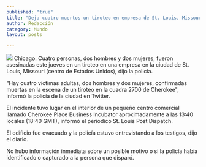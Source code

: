 ```yaml
---
published: "true"
title: "Deja cuatro muertos un tiroteo en empresa de St. Louis, Missouri"
author: Redacción
category: Mundo
layout: posts

---
```


![](http://i.imgur.com/eKrtZ3Vm.jpg)
Chicago. Cuatro personas, dos hombres y dos mujeres, fueron asesinadas este jueves en un tiroteo en una empresa en la ciudad de St. Louis, Missouri (centro de Estados Unidos), dijo la policía.

"Hay cuatro víctimas adultas, dos hombres y dos mujeres, confirmadas muertas en la escena de un tiroteo en la cuadra 2700 de Cherokee", informó la policía de la ciudad en Twitter.

El incidente tuvo lugar en el interior de un pequeño centro comercial llamado Cherokee Place Business Incubator aproximadamente a las 13:40 locales (18:40 GMT), informó el periódico St. Louis Post Dispatch.

El edificio fue evacuado y la policía estuvo entrevistando a los testigos, dijo el diario.

No hubo información inmediata sobre un posible motivo o si la policía había identificado o capturado a la persona que disparó.
